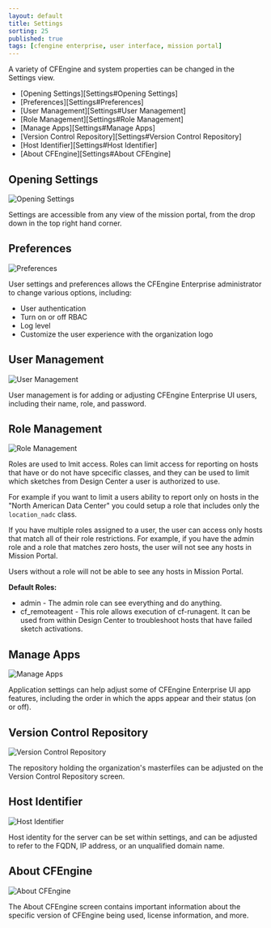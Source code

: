 ```yaml
---
layout: default
title: Settings
sorting: 25
published: true
tags: [cfengine enterprise, user interface, mission portal]
---
```


A variety of CFEngine and system properties can be changed in the
Settings view.

* [Opening Settings][Settings#Opening Settings]
* [Preferences][Settings#Preferences]
* [User Management][Settings#User Management]
* [Role Management][Settings#Role Management]
* [Manage Apps][Settings#Manage Apps]
* [Version Control Repository][Settings#Version Control Repository]
* [Host Identifier][Settings#Host Identifier]
* [About CFEngine][Settings#About CFEngine]


## Opening Settings ##

![Opening Settings](Settings-1.png)

Settings are accessible from any view of the mission portal, from the
drop down in the top right hand corner.

## Preferences ##

![Preferences](Settings-2.png)

User settings and preferences allows the CFEngine Enterprise
administrator to change various options, including:

* User authentication
* Turn on or off RBAC
* Log level
* Customize the user experience with the organization logo

## User Management ##

![User Management](Settings-3.png)

User management is for adding or adjusting CFEngine Enterprise UI
users, including their name, role, and password.

## Role Management ##

![Role Management](Settings-role.png)

Roles are used to lmit access. Roles can limit access for reporting on
hosts that have or do not have spcecific classes, and they can be used
to limit which sketches from Design Center a user is authorized to
use.

For example if you want to limit a users ability to report only on
hosts in the "North American Data Center" you could setup a role that
includes only the `location_nadc` class.

If you have multiple roles assigned to a user, the user can access
only hosts that match all of their role restrictions. For example, if
you have the admin role and a role that matches zero hosts, the user
will not see any hosts in Mission Portal.

Users without a role will not be able to see any hosts in Mission
Portal.

**Default Roles:**

* admin - The admin role can see everything and do anything.
* cf_remoteagent - This role allows execution of cf-runagent. It can
  be used from within Design Center to troubleshoot hosts that have
  failed sketch activations.

## Manage Apps ##

![Manage Apps](Settings-4.png)

Application settings can help adjust some of CFEngine Enterprise UI
app features, including the order in which the apps appear and their
status (on or off).

## Version Control Repository ##

![Version Control Repository](Settings-5.png)

The repository holding the organization's masterfiles can be adjusted
on the Version Control Repository screen.

## Host Identifier ##

![Host Identifier](Settings-6.png)

Host identity for the server can be set within settings, and can be
adjusted to refer to the FQDN, IP address, or an unqualified domain
name.

## About CFEngine ##

![About CFEngine](Settings-7.png)

The About CFEngine screen contains important information about the
specific version of CFEngine being used, license information, and
more.
